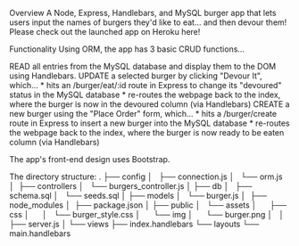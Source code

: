 Overview
A Node, Express, Handlebars, and MySQL burger app that lets users input the names of burgers they'd like to eat... and then devour them! Please check out the launched app on Heroku here!

Functionality
Using ORM, the app has 3 basic CRUD functions...

READ all entries from the MySQL database and display them to the DOM using Handlebars.
UPDATE a selected burger by clicking "Devour It", which... * hits an /burger/eat/:id route in Express to change its "devoured" status in the MySQL database * re-routes the webpage back to the index, where the burger is now in the devoured column (via Handlebars)
CREATE a new burger using the "Place Order" form, which... * hits a /burger/create route in Express to insert a new burger into the MySQL database * re-routes the webpage back to the index, where the burger is now ready to be eaten column (via Handlebars)

The app's front-end design uses Bootstrap. 

The directory structure:
.
├── config
│   ├── connection.js
│   └── orm.js
│ 
├── controllers
│   └── burgers_controller.js
│
├── db
│   ├── schema.sql
│   └── seeds.sql
│
├── models
│   └── burger.js
│ 
├── node_modules
│ 
├── package.json
│
├── public
│   └── assets
│       ├── css
│       │   └── burger_style.css
│       └── img
│           └── burger.png
│   
│
├── server.js
│
└── views
    ├── index.handlebars
    └── layouts
        └── main.handlebars